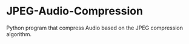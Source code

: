 # JPEG-Audio-Compression
Python program that compress Audio based on the JPEG compression algorithm.
